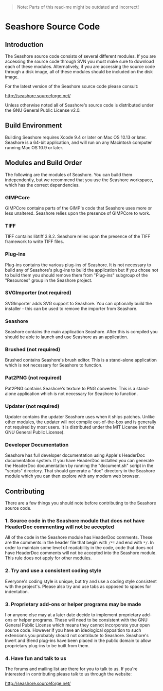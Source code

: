 > Note: Parts of this read-me might be outdated and incorrect!

# Seashore Source Code


## Introduction


The Seashore source code consists of several different modules. If you are accessing the source code through SVN you must make sure to download each of these modules. Alternatively, if you are accessing the source code through a disk image, all of these modules should be included on the disk image.

For the latest version of the Seashore source code please consult:

http://seashore.sourceforge.net/

Unless otherwise noted all of Seashore's source code is distributed under the GNU General Public License v2.0.

## Build Environment

Building Seashore requires Xcode 9.4 or later on Mac OS 10.13 or later. Seashore is a 64-bit application, and will run on any Macintosh computer running Mac OS 10.9 or later.

## Modules and Build Order

The following are the modules of Seashore. You can build them independently, but we recommend that you use the Seashore workspace, which has the correct dependencies.

### GIMPCore

GIMPCore contains parts of the GIMP's code that Seashore uses more or less unaltered. Seashore relies upon the presence of GIMPCore to work.

### TIFF

TIFF contains libtiff 3.8.2. Seashore relies upon the presence of the TIFF framework to write TIFF files. 

### Plug-ins

Plug-ins contains the various plug-ins of Seashore. It is not necessary to build any of Seashore's plug-ins to build the application but if you chose not to build them you should remove them from "Plug-ins" subgroup of the "Resources" group in the Seashore project.

### SVGImporter (not required)

SVGImporter adds SVG support to Seashore. You can optionally build the installer - this can be used to remove the importer from Seashore.

### Seashore

Seashore contains the main application Seashore. After this is compiled you should be able to launch and use Seashore as an application.

### Brushed (not required)

Brushed contains Seashore's brush editor. This is a stand-alone application which is not necessary for Seashore to function.

### Pat2PNG (not required)

Pat2PNG contains Seashore's texture to PNG converter. This is a stand-alone application which is not necessary for Seashore to function.

### Updater (not required)

Updater contains the updater Seashore uses when it ships patches. Unlike other modules, the updater will not compile out-of-the-box and is generally not required by most users. It is distributed under the MIT License (not the GNU General Public License).

### Developer Documentation

Seashore has full developer documentation using Apple's HeaderDoc documentation system. If you have HeaderDoc installed you can generate the HeaderDoc documentation by running the "document.sh" script in the "scripts" directory. That should generate a "doc" directory in the Seashore module which you can then explore with any modern web browser.

## Contributing

There are a few things you should note before contributing to the Seashore source code.

### 1. Source code in the Seashore module that does not have HeaderDoc commenting will not be accepted

All of the code in the Seashore module has HeaderDoc comments. These are the comments in the header file that begin with `/*!` and end with `*/`. In order to maintain some level of readability in the code, code that does not have HeaderDoc comments will not be accepted into the Seashore module. This rule does not apply for other modules.

### 2. Try and use a consistent coding style

Everyone's coding style is unique, but try and use a coding style consistent with the project's. Please also try and use tabs as opposed to spaces for indentation.

### 3. Proprietary add-ons or helper programs may be made

I or anyone else may at a later date decide to implement proprietary add-ons or helper programs. These will need to be consistent with the GNU General Public License which means they cannot incorporate your open source code. However if you have an ideological opposition to such extensions you probably should not contribute to Seashore. Seashore's Invert and Blend plug-ins have been placed in the public domain to allow proprietary plug-ins to be built from them.

### 4. Have fun and talk to us

The forums and mailing list are there for you to talk to us. If you're interested in contributing please talk to us through the website:

http://seashore.sourceforge.net/
